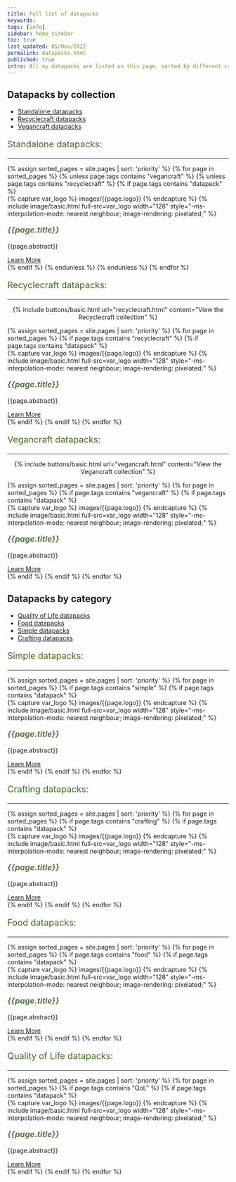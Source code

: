 ```yaml
---
title: Full list of datapacks
keywords: 
tags: [info]
sidebar: home_sidebar
toc: true
last_updated: 05/Nov/2022
permalink: datapacks.html
published: true
intro: All my datapacks are listed on this page, sorted by different criteria.
---
```


## Datapacks by collection

<ul id="profileTabs" class="nav nav-tabs">
    <li class="active"><a href="#standalone-tab" data-toggle="tab">Standalone datapacks</a></li>
    <li><a href="#recyclecraft-tab" data-toggle="tab">Recyclecraft datapacks</a></li>
    <li><a href="#vegancraft-tab" data-toggle="tab">Vegancraft datapacks</a></li>
</ul>

<div class="tab-content">
    <div role="tabpanel" class="tab-pane active" id="standalone-tab">
        <div class="col-lg-12">
            <p style="font-size:20px;color:#406b23;">Standalone datapacks:</p>
            <hr style="text-align:left;margin-left:0;margin-top:0;width:100%;">
        </div>
        <div class="row">
            {% assign sorted_pages = site.pages | sort: 'priority' %}
            {% for page in sorted_pages %}
            {% unless page.tags contains "vegancraft" %}
            {% unless page.tags contains "recyclecraft" %}
            {% if page.tags contains "datapack" %}
            <div class="col-md-4 col-sm-6">
                <div class="panel panel-default text-center">
                    <div class="panel-heading">
                        {% capture var_logo %}
                        images/{{page.logo}}
                        {% endcapture %}
                        {% include image/basic.html full-src=var_logo width="128" style="-ms-interpolation-mode: nearest neighbour; image-rendering: pixelated;" %}
                    </div>
                    <div class="panel-body">
                        <p style="font-size:18px;color:#587545;"><b><i>{{page.title}}</i></b></p>
                        <p>{{page.abstract}}</p>
                        <a href="{{page.permalink}}" class="btn btn-primary">Learn More</a>
                    </div>
                </div>
            </div>
            {% endif %}
            {% endunless %}
            {% endunless %}
            {% endfor %}
        </div>
    </div>
    <div role="tabpanel" class="tab-pane" id="recyclecraft-tab">
        <div class="col-lg-12">
            <p style="font-size:20px;color:#406b23;">Recyclecraft datapacks:</p>
            <hr style="text-align:left;margin-left:0;margin-top:0;width:100%;">
        </div>
        <p align=center>
        {% include buttons/basic.html url="recyclecraft.html" content="View the Recyclecraft collection" %}
        </p>
        <div class="row">
            {% assign sorted_pages = site.pages | sort: 'priority' %}
            {% for page in sorted_pages %}
            {% if page.tags contains "recyclecraft" %}
            {% if page.tags contains "datapack" %}
            <div class="col-md-4 col-sm-6">
                <div class="panel panel-default text-center">
                    <div class="panel-heading">
                        {% capture var_logo %}
                        images/{{page.logo}}
                        {% endcapture %}
                        {% include image/basic.html full-src=var_logo width="128" style="-ms-interpolation-mode: nearest neighbour; image-rendering: pixelated;" %}
                    </div>
                    <div class="panel-body">
                        <p style="font-size:18px;color:#587545;"><b><i>{{page.title}}</i></b></p>
                        <p>{{page.abstract}}</p>
                        <a href="{{page.permalink}}" class="btn btn-primary">Learn More</a>
                    </div>
                </div>
            </div>
            {% endif %}
            {% endif %}
            {% endfor %}
        </div>
    </div>
    <div role="tabpanel" class="tab-pane" id="vegancraft-tab">
        <div class="col-lg-12">
            <p style="font-size:20px;color:#406b23;">Vegancraft datapacks:</p>
            <hr style="text-align:left;margin-left:0;margin-top:0;width:100%;">
        </div>
        <p align=center>
        {% include buttons/basic.html url="vegancraft.html" content="View the Vegancraft collection" %}
        </p>
        <div class="row">
            {% assign sorted_pages = site.pages | sort: 'priority' %}
            {% for page in sorted_pages %}
            {% if page.tags contains "vegancraft" %}
            {% if page.tags contains "datapack" %}
            <div class="col-md-4 col-sm-6">
                <div class="panel panel-default text-center">
                    <div class="panel-heading">
                        {% capture var_logo %}
                        images/{{page.logo}}
                        {% endcapture %}
                        {% include image/basic.html full-src=var_logo width="128" style="-ms-interpolation-mode: nearest neighbour; image-rendering: pixelated;" %}
                    </div>
                    <div class="panel-body">
                        <p style="font-size:18px;color:#587545;"><b><i>{{page.title}}</i></b></p>
                        <p>{{page.abstract}}</p>
                        <a href="{{page.permalink}}" class="btn btn-primary">Learn More</a>
                    </div>
                </div>
            </div>
            {% endif %}
            {% endif %}
            {% endfor %}
        </div>
    </div>
</div>

## Datapacks by category

<ul id="profileTabs" class="nav nav-tabs">
    <li class="active"><a href="#qol-tab" data-toggle="tab">Quality of Life datapacks</a></li>
    <li><a href="#food-tab" data-toggle="tab">Food datapacks</a></li>
    <li><a href="#simple-tab" data-toggle="tab">Simple datapacks</a></li>
    <li><a href="#crafting-tab" data-toggle="tab">Crafting datapacks</a></li>
</ul>

<div class="tab-content">
    <div role="tabpanel" class="tab-pane active" id="simple-tab">
        <div class="col-lg-12">
            <p style="font-size:20px;color:#406b23;">Simple datapacks:</p>
            <hr style="text-align:left;margin-left:0;margin-top:0;width:100%;">
        </div>
        <div class="row">
            {% assign sorted_pages = site.pages | sort: 'priority' %}
            {% for page in sorted_pages %}
            {% if page.tags contains "simple" %}
            {% if page.tags contains "datapack" %}
            <div class="col-md-4 col-sm-6">
                <div class="panel panel-default text-center">
                    <div class="panel-heading">
                        {% capture var_logo %}
                        images/{{page.logo}}
                        {% endcapture %}
                        {% include image/basic.html full-src=var_logo width="128" style="-ms-interpolation-mode: nearest neighbour; image-rendering: pixelated;" %}
                    </div>
                    <div class="panel-body">
                        <p style="font-size:18px;color:#587545;"><b><i>{{page.title}}</i></b></p>
                        <p>{{page.abstract}}</p>
                        <a href="{{page.permalink}}" class="btn btn-primary">Learn More</a>
                    </div>
                </div>
            </div>
            {% endif %}
            {% endif %}
            {% endfor %}
        </div>
    </div>
    <div role="tabpanel" class="tab-pane" id="crafting-tab">
        <div class="col-lg-12">
            <p style="font-size:20px;color:#406b23;">Crafting datapacks:</p>
            <hr style="text-align:left;margin-left:0;margin-top:0;width:100%;">
        </div>
        <div class="row">
            {% assign sorted_pages = site.pages | sort: 'priority' %}
            {% for page in sorted_pages %}
            {% if page.tags contains "crafting" %}
            {% if page.tags contains "datapack" %}
            <div class="col-md-4 col-sm-6">
                <div class="panel panel-default text-center">
                    <div class="panel-heading">
                        {% capture var_logo %}
                        images/{{page.logo}}
                        {% endcapture %}
                        {% include image/basic.html full-src=var_logo width="128" style="-ms-interpolation-mode: nearest neighbour; image-rendering: pixelated;" %}
                    </div>
                    <div class="panel-body">
                        <p style="font-size:18px;color:#587545;"><b><i>{{page.title}}</i></b></p>
                        <p>{{page.abstract}}</p>
                        <a href="{{page.permalink}}" class="btn btn-primary">Learn More</a>
                    </div>
                </div>
            </div>
            {% endif %}
            {% endif %}
            {% endfor %}
        </div>
    </div>
    <div role="tabpanel" class="tab-pane" id="food-tab">
        <div class="col-lg-12">
            <p style="font-size:20px;color:#406b23;">Food datapacks:</p>
            <hr style="text-align:left;margin-left:0;margin-top:0;width:100%;">
        </div>
        <div class="row">
            {% assign sorted_pages = site.pages | sort: 'priority' %}
            {% for page in sorted_pages %}
            {% if page.tags contains "food" %}
            {% if page.tags contains "datapack" %}
            <div class="col-md-4 col-sm-6">
                <div class="panel panel-default text-center">
                    <div class="panel-heading">
                        {% capture var_logo %}
                        images/{{page.logo}}
                        {% endcapture %}
                        {% include image/basic.html full-src=var_logo width="128" style="-ms-interpolation-mode: nearest neighbour; image-rendering: pixelated;" %}
                    </div>
                    <div class="panel-body">
                        <p style="font-size:18px;color:#587545;"><b><i>{{page.title}}</i></b></p>
                        <p>{{page.abstract}}</p>
                        <a href="{{page.permalink}}" class="btn btn-primary">Learn More</a>
                    </div>
                </div>
            </div>
            {% endif %}
            {% endif %}
            {% endfor %}
        </div>
    </div>
    <div role="tabpanel" class="tab-pane" id="qol-tab">
        <div class="col-lg-12">
            <p style="font-size:20px;color:#406b23;">Quality of Life datapacks:</p>
            <hr style="text-align:left;margin-left:0;margin-top:0;width:100%;">
        </div>
        <div class="row">
            {% assign sorted_pages = site.pages | sort: 'priority' %}
            {% for page in sorted_pages %}
            {% if page.tags contains "QoL" %}
            {% if page.tags contains "datapack" %}
            <div class="col-md-4 col-sm-6">
                <div class="panel panel-default text-center">
                    <div class="panel-heading">
                        {% capture var_logo %}
                        images/{{page.logo}}
                        {% endcapture %}
                        {% include image/basic.html full-src=var_logo width="128" style="-ms-interpolation-mode: nearest neighbour; image-rendering: pixelated;" %}
                    </div>
                    <div class="panel-body">
                        <p style="font-size:18px;color:#587545;"><b><i>{{page.title}}</i></b></p>
                        <p>{{page.abstract}}</p>
                        <a href="{{page.permalink}}" class="btn btn-primary">Learn More</a>
                    </div>
                </div>
            </div>
            {% endif %}
            {% endif %}
            {% endfor %}
        </div>
    </div>
</div>